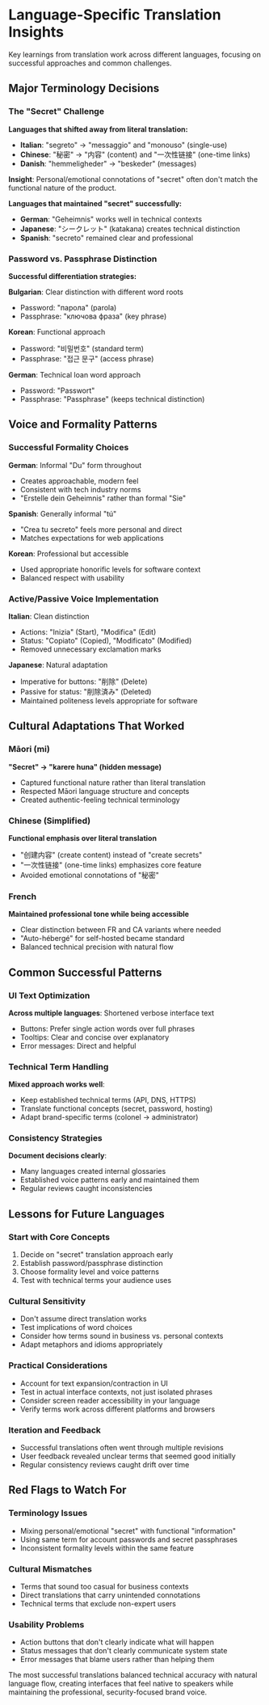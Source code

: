 # Language-Specific Translation Insights

Key learnings from translation work across different languages, focusing on successful approaches and common challenges.

## Major Terminology Decisions

### The "Secret" Challenge

**Languages that shifted away from literal translation:**
- **Italian**: "segreto" → "messaggio" and "monouso" (single-use)
- **Chinese**: "秘密" → "内容" (content) and "一次性链接" (one-time links)
- **Danish**: "hemmeligheder" → "beskeder" (messages)

**Insight**: Personal/emotional connotations of "secret" often don't match the functional nature of the product.

**Languages that maintained "secret" successfully:**
- **German**: "Geheimnis" works well in technical contexts
- **Japanese**: "シークレット" (katakana) creates technical distinction
- **Spanish**: "secreto" remained clear and professional

### Password vs. Passphrase Distinction

**Successful differentiation strategies:**

**Bulgarian**: Clear distinction with different word roots
- Password: "парола" (parola)
- Passphrase: "ключова фраза" (key phrase)

**Korean**: Functional approach
- Password: "비밀번호" (standard term)
- Passphrase: "접근 문구" (access phrase)

**German**: Technical loan word approach
- Password: "Passwort"
- Passphrase: "Passphrase" (keeps technical distinction)

## Voice and Formality Patterns

### Successful Formality Choices

**German**: Informal "Du" form throughout
- Creates approachable, modern feel
- Consistent with tech industry norms
- "Erstelle dein Geheimnis" rather than formal "Sie"

**Spanish**: Generally informal "tú"
- "Crea tu secreto" feels more personal and direct
- Matches expectations for web applications

**Korean**: Professional but accessible
- Used appropriate honorific levels for software context
- Balanced respect with usability

### Active/Passive Voice Implementation

**Italian**: Clean distinction
- Actions: "Inizia" (Start), "Modifica" (Edit)
- Status: "Copiato" (Copied), "Modificato" (Modified)
- Removed unnecessary exclamation marks

**Japanese**: Natural adaptation
- Imperative for buttons: "削除" (Delete)
- Passive for status: "削除済み" (Deleted)
- Maintained politeness levels appropriate for software

## Cultural Adaptations That Worked

### Māori (mi)
**"Secret" → "karere huna" (hidden message)**
- Captured functional nature rather than literal translation
- Respected Māori language structure and concepts
- Created authentic-feeling technical terminology

### Chinese (Simplified)
**Functional emphasis over literal translation**
- "创建内容" (create content) instead of "create secrets"
- "一次性链接" (one-time links) emphasizes core feature
- Avoided emotional connotations of "秘密"

### French
**Maintained professional tone while being accessible**
- Clear distinction between FR and CA variants where needed
- "Auto-hébergé" for self-hosted became standard
- Balanced technical precision with natural flow

## Common Successful Patterns

### UI Text Optimization
**Across multiple languages**: Shortened verbose interface text
- Buttons: Prefer single action words over full phrases
- Tooltips: Clear and concise over explanatory
- Error messages: Direct and helpful

### Technical Term Handling
**Mixed approach works well**:
- Keep established technical terms (API, DNS, HTTPS)
- Translate functional concepts (secret, password, hosting)
- Adapt brand-specific terms (colonel → administrator)

### Consistency Strategies
**Document decisions clearly**:
- Many languages created internal glossaries
- Established voice patterns early and maintained them
- Regular reviews caught inconsistencies

## Lessons for Future Languages

### Start with Core Concepts
1. Decide on "secret" translation approach early
2. Establish password/passphrase distinction
3. Choose formality level and voice patterns
4. Test with technical terms your audience uses

### Cultural Sensitivity
- Don't assume direct translation works
- Test implications of word choices
- Consider how terms sound in business vs. personal contexts
- Adapt metaphors and idioms appropriately

### Practical Considerations
- Account for text expansion/contraction in UI
- Test in actual interface contexts, not just isolated phrases
- Consider screen reader accessibility in your language
- Verify terms work across different platforms and browsers

### Iteration and Feedback
- Successful translations often went through multiple revisions
- User feedback revealed unclear terms that seemed good initially
- Regular consistency reviews caught drift over time

## Red Flags to Watch For

### Terminology Issues
- Mixing personal/emotional "secret" with functional "information"
- Using same term for account passwords and secret passphrases
- Inconsistent formality levels within the same feature

### Cultural Mismatches
- Terms that sound too casual for business contexts
- Direct translations that carry unintended connotations
- Technical terms that exclude non-expert users

### Usability Problems
- Action buttons that don't clearly indicate what will happen
- Status messages that don't clearly communicate system state
- Error messages that blame users rather than helping them

The most successful translations balanced technical accuracy with natural language flow, creating interfaces that feel native to speakers while maintaining the professional, security-focused brand voice.

